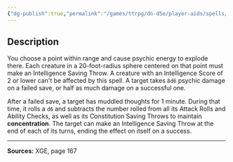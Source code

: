 ```yaml
---
{"dg-publish":true,"permalink":"/games/ttrpg/dn-d5e/player-aids/spells/level-5/synaptic-static/","tags":["ttrpg/dnd/5e","verbal","somatic","spell"],"noteIcon":""}
---
```



## Description
You choose a point within range and cause psychic energy to explode there.
Each creature in a 20-foot-radius sphere centered on that point must make an Intelligence Saving Throw.
A creature with an Intelligence Score of 2 or lower can't be affected by this spell.
A target takes `8d6` psychic damage on a failed save, or half as much damage on a successful one.

After a failed save, a target has muddled thoughts for 1 minute.
During that time, it rolls a `d6` and subtracts the number rolled from all its Attack Rolls and Ability Checks, as well as its Constitution Saving Throws to maintain **concentration**.
The target can make an Intelligence Saving Throw at the end of each of its turns, ending the effect on itself on a success.

---

**Sources:** XGE, page 167

